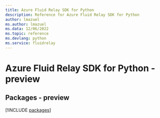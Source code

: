 ```yaml
---
title: Azure Fluid Relay SDK for Python
description: Reference for Azure Fluid Relay SDK for Python
author: lmazuel
ms.author: lmazuel
ms.data: 12/06/2022
ms.topic: reference
ms.devlang: python
ms.service: fluidrelay
---
```

# Azure Fluid Relay SDK for Python - preview
## Packages - preview
[!INCLUDE [packages](fluid-relay-index.md)]